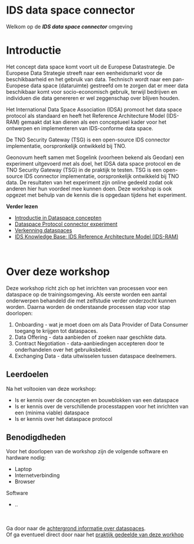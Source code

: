# IDS data space connector


Welkom op de ***IDS data space connector*** omgeving
# Introductie 

Het concept data space komt voort uit de Europese Datastrategie. De Europese Data Strategie streeft naar een eenheidsmarkt voor de beschikbaarheid en het gebruik van data. Technisch wordt naar een pan-Europese data space (dataruimte) gestreefd om te zorgen dat er meer data beschikbaar komt voor socio-economisch gebruik, terwijl bedrijven en individuen die data genereren er wel zeggenschap over blijven houden. 

Het International Data Space Association (IDSA) promoot het data space protocol als standaard en heeft het Reference Architecture Model (IDS-RAM) gemaakt dat kan dienen als een conceptueel kader voor het ontwerpen en implementeren van IDS-conforme data space. 

De TNO Security Gateway (TSG) is een open-source IDS connector implementatie, oorspronkelijk ontwikkeld bij TNO. 

Geonovum heeft samen met Sogelink (voorheen bekend als Geodan) een experiment uitgevoerd met als doel, het IDSA data space protocol en de TNO Security Gateway (TSG) in de praktijk te testen. TSG is een open-source IDS connector implementatie, oorspronkelijk ontwikkeld bij TNO data. De resultaten van het experiment zijn online gedeeld zodat ook anderen hier hun voordeel mee kunnen doen. Deze workshop is ook opgezet met behulp van de kennis die is opgedaan tijdens het experiment. 

<b>Verder lezen</b>
<ul><li><a href='https://github.com/Geonovum/ogc-api-workshops/blob/main/IDS%20data%20space%20connector/Presentaties/Introductie%20Dataspace%20Concepten.pdf' target='blank'>Introductie in Dataspace concepten</a> </li>
<li><a href='https://geonovum.github.io/eu-DataspaceProtocolconnectorexperiment/' target='blank'> Dataspace Protocol connector experiment</a></li>
<li><a href='https://docs.geostandaarden.nl/eu/VerkenningDataspaces/' target='blank'>Verkenning dataspaces</a> </li>
<li><a href='https://docs.internationaldataspaces.org/ids-knowledgebase/ids-ram-4' target='blank'>IDS Knowledge Base: IDS Reference Architecture Model (IDS-RAM)</a></li></ul>
</br>

# Over deze workshop

Deze workshop richt zich op het inrichten van processen voor een dataspace op de trainingsomgeving. Als eerste worden een aantal onderwerpen behandeld die met zelfstudie verder onderzocht kunnen worden. Daarna worden de onderstaande processen stap voor stap doorlopen:
<ol><li>Onboarding - wat je moet doen om als Data Provider of Data Consumer toegang te krijgen tot dataspaces.</li>
<li>Data Offering - data aanbieden of zoeken naar geschikte data.</li>
<li>Contract Negotiation - data-aanbiedingen accepteren door te onderhandelen over het gebruiksbeleid.</li>
<li>Exchanging Data - data uitwisselen tussen dataspace deelnemers.</li></ol>

## Leerdoelen

Na het voltooien van deze workshop: 
<ul><li>Is er kennis over de concepten en bouwblokken van een dataspace</li> 
<li>Is er kennis over de verschillende processtappen voor het inrichten van een (minima viable)  dataspace</li>
<li>Is er kennis over het dataspace protocol</li></ul>

## Benodigdheden

Voor het doorlopen van de workshop zijn de volgende software en hardware nodig: 
<ul><li>Laptop</li>
<li>Internetverbinding</li>
<li>Browser</li></ul>
Software
<ul><li>..</li></ul> 
</br>
</br>
Ga door naar de <a href='Background.md'>achtergrond informatie over dataspaces</a>.</br>
Of ga eventueel direct door naar het <a href='PracticalPart.md'>praktijk gedeelde van deze workhop</a>
